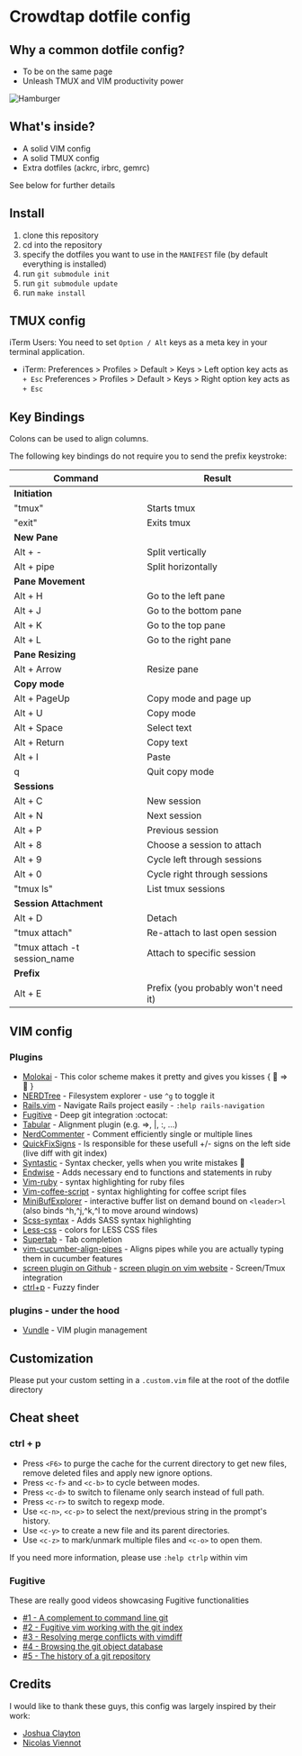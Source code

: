 # Crowdtap dotfile config

## Why a common dotfile config?

* To be on the same page
* Unleash TMUX and VIM productivity power

![Hamburger](http://www.passportmagazine.com/blog/uploads/DeathbyHamburger.jpg)

## What's inside?
* A solid VIM config
* A solid TMUX config
* Extra dotfiles (ackrc, irbrc, gemrc)

See below for further details

## Install
1. clone this repository
2. cd into the repository
3. specify the dotfiles you want to use in the `MANIFEST` file (by default everything is installed)
4. run `git submodule init`
5. run `git submodule update`
6. run `make install`

## TMUX config

iTerm Users: You need to set `Option / Alt` keys as a meta key in your terminal application.

- iTerm:
    Preferences > Profiles > Default > Keys > Left option key acts as `+ Esc`
    Preferences > Profiles > Default > Keys > Right option key acts as `+ Esc`

Key Bindings
-------------

Colons can be used to align columns.

The following key bindings do not require you to send the prefix keystroke:

| Command                      | Result                              |
| -------------                | -------------                       |
| **Initiation**               |                                     |
| "tmux"                       | Starts tmux                         |
| "exit"                       | Exits tmux                          |
| **New Pane**                 |                                     |
| Alt + -                      | Split vertically                    |
| Alt + pipe                   | Split horizontally                  |
| **Pane Movement**            |                                     |
| Alt + H                      | Go to the left pane                 |
| Alt + J                      | Go to the bottom pane               |
| Alt + K                      | Go to the top pane                  |
| Alt + L                      | Go to the right pane                |
| **Pane Resizing**            |                                     |
| Alt + Arrow                  | Resize pane                         |
| **Copy mode**                |                                     |
| Alt + PageUp                 | Copy mode and page up               |
| Alt + U                      | Copy mode                           |
| Alt + Space                  | Select text                         |
| Alt + Return                 | Copy text                           |
| Alt + I                      | Paste                               |
| q                            | Quit copy mode                      |
| **Sessions**                 |                                     |
| Alt + C                      | New session                         |
| Alt + N                      | Next session                        |
| Alt + P                      | Previous session                    |
| Alt + 8                      | Choose a session to attach          |
| Alt + 9                      | Cycle left through sessions         |
| Alt + 0                      | Cycle right through sessions        |
| "tmux ls"                    | List tmux sessions                  |
| **Session Attachment**       |                                     |
| Alt + D                      | Detach                              |
| "tmux attach"                | Re-attach to last open session      |
| "tmux attach -t session_name | Attach to specific session          |
| **Prefix**                   |                                     |
| Alt + E                      | Prefix (you probably won't need it) |

## VIM config

### Plugins

* [Molokai](https://github.com/nviennot/molokai)      - This color scheme makes it pretty and gives you kisses { :lipstick: => :kiss: }
* [NERDTree](https://github.com/scrooloose/nerdtree)  - Filesystem explorer - use `^g` to toggle it
* [Rails.vim](https://github.com/tpope/vim-rails)     - Navigate Rails project easily - `:help rails-navigation`
* [Fugitive](https://github.com/tpope/vim-fugitive)   - Deep git integration :octocat:
* [Tabular](https://github.com/godlygeek/tabular.git) - Alignment plugin (e.g. =>, |, :, ...)
* [NerdCommenter](https://github.com/scrooloose/nerdcommenter.git) - Comment efficiently single or multiple lines
* [QuickFixSigns](https://github.com/tomtom/quickfixsigns_vim.git) - Is responsible for these usefull +/- signs on the left side (live diff with git index)
* [Syntastic](https://github.com/scrooloose/syntastic.git) - Syntax checker, yells when you write mistakes :horse:
* [Endwise](https://github.com/tpope/vim-endwise.git) - Adds necessary end to functions and statements in ruby
* [Vim-ruby](https://github.com/vim-ruby/vim-ruby.git) - syntax highlighting for ruby files
* [Vim-coffee-script](https://github.com/kchmck/vim-coffee-script.git) - syntax highlighting for coffee script files
* [MiniBufExplorer](https://github.com/fholgado/minibufexpl.vim.git) - interactive buffer list on demand bound on `<leader>l` (also binds ^h,^j,^k,^l to move around windows)
* [Scss-syntax](https://github.com/cakebaker/scss-syntax.vim) - Adds SASS syntax highlighting
* [Less-css](https://github.com/groenewege/vim-less.git) - colors for LESS CSS files
* [Supertab](https://github.com/tsaleh/vim-supertab.git) - Tab completion
* [vim-cucumber-align-pipes](https://github.com/quentindecock/vim-cucumber-align-pipes.git) - Aligns pipes while you are actually typing them in cucumber features
* [screen plugin on Github](https://github.com/ervandew/screen) - [screen plugin on vim website](http://www.vim.org/scripts/script.php?script_id=2711) - Screen/Tmux integration
* [ctrl+p](https://github.com/kien/ctrlp.vim) - Fuzzy finder

### plugins - under the hood

* [Vundle](https://github.com/gmarik/vundle) - VIM plugin management

## Customization

Please put your custom setting in a `.custom.vim` file at the root of the dotfile directory

## Cheat sheet

### ctrl + p

* Press `<F6>` to purge the cache for the current directory to get new files, remove deleted files and apply new ignore options.
* Press `<c-f>` and `<c-b>` to cycle between modes.
* Press `<c-d>` to switch to filename only search instead of full path.
* Press `<c-r>` to switch to regexp mode.
* Use `<c-n>`, `<c-p>` to select the next/previous string in the prompt's history.
* Use `<c-y>` to create a new file and its parent directories.
* Use `<c-z>` to mark/unmark multiple files and `<c-o>` to open them.

If you need more information, please use `:help ctrlp` within vim

### Fugitive

These are really good videos showcasing Fugitive functionalities

* [#1 - A complement to command line git](http://vimcasts.org/episodes/fugitive-vim---a-complement-to-command-line-git/)
* [#2 - Fugitive vim working with the git index](http://vimcasts.org/episodes/fugitive-vim-working-with-the-git-index/)
* [#3 - Resolving merge conflicts with vimdiff](http://vimcasts.org/episodes/fugitive-vim-resolving-merge-conflicts-with-vimdiff/)
* [#4 - Browsing the git object database](http://vimcasts.org/episodes/fugitive-vim-browsing-the-git-object-database/)
* [#5 - The history of a git repository](http://vimcasts.org/episodes/fugitive-vim-exploring-the-history-of-a-git-repository/)

## Credits

I would like to thank these guys, this config was largely inspired by their work:

- [Joshua Clayton](https://github.com/joshuaclayton/dotfiles)
- [Nicolas Viennot](https://github.com/nviennot/vim-config)
